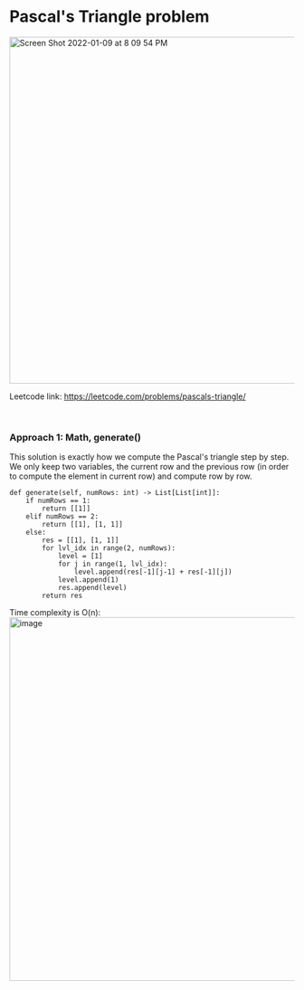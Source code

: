 # Pascal's Triangle problem
<img width="613" alt="Screen Shot 2022-01-09 at 8 09 54 PM" src="https://user-images.githubusercontent.com/25105806/148717575-1b1dbc72-a9d8-4e4b-ab46-1db7a385d5bb.png">

Leetcode link: https://leetcode.com/problems/pascals-triangle/

<br />

### Approach 1: Math, generate()
This solution is exactly how we compute the Pascal's triangle step by step. We only keep two variables, the current row and the previous row (in order to compute the element in current row) and compute row by row.

```python3
def generate(self, numRows: int) -> List[List[int]]:
    if numRows == 1:
        return [[1]]
    elif numRows == 2:
        return [[1], [1, 1]]
    else:
        res = [[1], [1, 1]]
        for lvl_idx in range(2, numRows):
            level = [1]
            for j in range(1, lvl_idx):
                level.append(res[-1][j-1] + res[-1][j])
            level.append(1)
            res.append(level)
        return res
```

Time complexity is O(n):\
<img width="643" alt="image" src="https://user-images.githubusercontent.com/25105806/148717694-f9d94051-2b87-454e-8afb-20ad7f1639fd.png">

